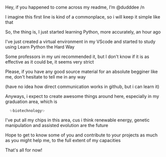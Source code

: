 Hey, if you happened to come across my readme, I’m @dudddee /n

I imagine this first line is kind of a commonplace, so i will keep it simple like that

So, the thing is, I just started learning Python, more accurately, an hour ago

I've just created a virtual environment in my VScode and started to study using Learn Python the Hard Way

Some professors in my uni recommended it, but I don't know if it is as effective as it could be, it seems very strict

Please, if you have any good source material for an absolute begginer like me, don't hesitate to tell me in any way

(have no idea how direct communication works in github, but i can learn it)

Anyways, i expect to create awesome things around here, especially in my graduation area, which is
      
      ✨biotechnology✨
      
I've put all my chips in this area, cus i think renewable energy, genetic manipulation and assisted evolution are the future

Hope to get to know some of you and contribute to your projects as much as you might help me, to the full extent of my capacities

That's all for now!
